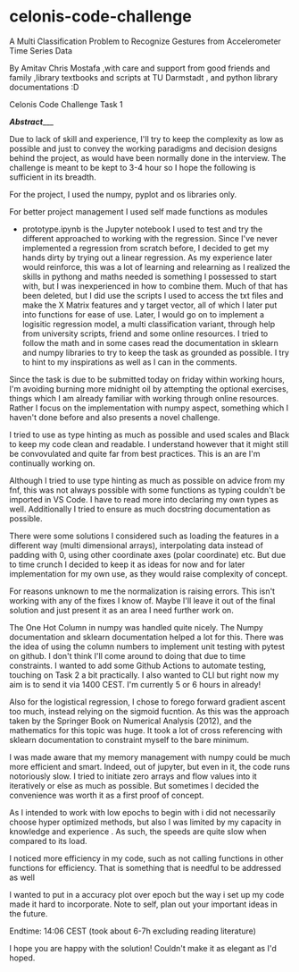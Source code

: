 # celonis-code-challenge

A Multi Classification Problem to Recognize Gestures from Accelerometer Time Series Data

By Amitav Chris Mostafa
,with care and support from good friends and family
,library textbooks and scripts at TU Darmstadt
, and python library documentations :D 

Celonis Code Challenge Task 1 

___________Abstract______________

Due to lack of skill and experience, I'll try to keep the complexity as low as possible and just to convey the working paradigms and decision designs behind the project, as would have been normally done in the interview. The challenge is meant to be kept to 3-4 hour so I hope the following is sufficient in its breadth.

For the project, I used the numpy, pyplot and os libraries only.

For better project management I used self made functions as modules

- prototype.ipynb
is the Jupyter notebook I used to test and try the different approached to working with the regression. Since I've never implemented a regression from scratch before, I decided to get my hands dirty by trying out a linear regression. As my experience later would reinforce, this was a lot of learning and relearning as I realized the skills in pythong and maths needed is something I possessed to start with, but I was inexperienced in how to combine them. Much of that has been deleted, but I did use the scripts I used to access the txt files and make the X Matrix features and y target vector, all of which I later put into functions for ease of use. Later, I would go on to implement a logisitic regression model, a multi classification variant, through help from university scripts, friend and some online resources. I tried to follow the math and in some cases read the documentation in sklearn and numpy libraries to try to keep the task as grounded as possible. I try to hint to my inspirations as well as I can in the comments.

Since the task is due to be submitted today on friday within working hours, I'm avoiding burning more midnight oil by attempting the optional 
exercises, things which I am already familiar with working through online resources.
Rather I focus on the implementation with numpy aspect, something which I haven't done before 
and also presents a novel challenge.

I tried to use as type hinting as much as possible and used scales and Black
to keep my code clean and readable. I understand however that it might still be 
convovulated and quite far from best practices. This is an are I'm continually working on.

Although I tried to use type hinting as much as possible on advice from my fnf,
this was not always possible with some functions as typing couldn't be imported
in VS Code. I have to read more into declaring my own types as well. 
Additionally I tried to ensure as much docstring documentation as possible.

There were some solutions I considered such as loading the features in a different way (multi dimensional arrays),
interpolating data instead of padding with 0, using other coordinate axes (polar coordinate) etc. But due to time crunch I decided to keep it as ideas for now and for later implementation for my own use, as they would raise complexity of concept.

For reasons unknown to me the normalization is raising errors. This isn't working with any of the fixes I know of.
Maybe I'll leave it out of the final solution and just present it as an area I need further work on.

The One Hot Column in numpy was handled quite nicely. The Numpy documentation and sklearn documentation
helped a lot for this. There was the idea of using the column numbers to
implement unit testing with pytest on github. I don't think I'll come around to doing that due to time constraints.
I wanted to add some Github Actions to automate testing, touching on Task 2 a bit practically.
I also wanted to CLI but right now my aim is to send it via 1400 CEST. I'm currently
5  or 6 hours in already! 

Also for the logistical regression, I chose to forego forward gradient ascent too much, instead
relying on the sigmoid fucntion. As this was the approach taken by the Springer Book
on Numerical Analysis (2012), and the mathematics for this topic was huge.
It took a lot of cross referencing with sklearn documentation to constraint myself
to the bare minimum.

I was made aware that my memory management with numpy could be much more efficient and smart.
Indeed, out of jupyter, but even in it, the code runs notoriously slow.
I tried to initiate zero arrays and flow values into it iteratively or else as much
as possible. But sometimes I decided the convenience was worth it as a first 
proof of concept.

As I intended to work with low epochs to begin with i did not necessarily choose
hyper optimized methods, but also I was limited by my capacity in knowledge and experience
. As such, the speeds are quite slow when compared to its load. 

I noticed more efficiency in my code, such as not calling functions in other functions
for efficiency. That is something that is needful to be addressed as well

I wanted to put in a accuracy plot over epoch but the way i set up my code 
made it hard to incorporate. Note to self, plan out your important ideas
in the future.

Endtime: 14:06 CEST (took about 6-7h excluding reading literature)

I hope you are happy with the solution! Couldn't make it as elegant as I'd hoped.
